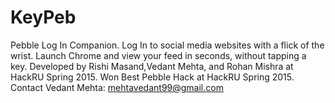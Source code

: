 # KeyPeb
Pebble Log In Companion. Log In to social media websites with a flick of the wrist. Launch Chrome and view your feed in seconds, without tapping a key.
Developed by Rishi Masand,Vedant Mehta, and Rohan Mishra at HackRU Spring 2015.
Won Best Pebble Hack at HackRU Spring 2015.
Contact Vedant Mehta: mehtavedant99@gmail.com

